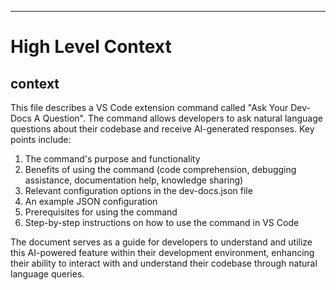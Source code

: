 

  ---
# High Level Context
## context
This file describes a VS Code extension command called "Ask Your Dev-Docs A Question". The command allows developers to ask natural language questions about their codebase and receive AI-generated responses. Key points include:

1. The command's purpose and functionality
2. Benefits of using the command (code comprehension, debugging assistance, documentation help, knowledge sharing)
3. Relevant configuration options in the dev-docs.json file
4. An example JSON configuration
5. Prerequisites for using the command
6. Step-by-step instructions on how to use the command in VS Code

The document serves as a guide for developers to understand and utilize this AI-powered feature within their development environment, enhancing their ability to interact with and understand their codebase through natural language queries.

  